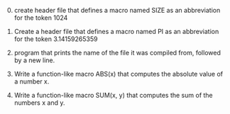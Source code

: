 0. create header file that defines a macro named SIZE as an abbreviation for the token 1024

1. Create a header file that defines a macro named PI as an abbreviation for the token 3.14159265359

2. program that prints the name of the file it was compiled from, followed by a new line.

3. Write a function-like macro ABS(x) that computes the absolute value of a number x.

4. Write a function-like macro SUM(x, y) that computes the sum of the numbers x and y.
